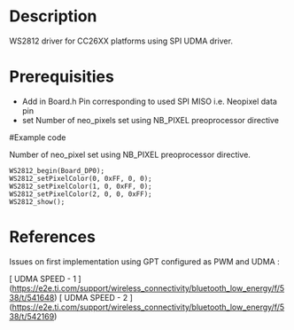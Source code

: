 # Description
WS2812 driver for CC26XX platforms using SPI UDMA driver.

# Prerequisities

* Add in Board.h Pin corresponding to used SPI MISO i.e. Neopixel data pin
* set Number of neo_pixels set using NB_PIXEL preoprocessor directive

#Example code

Number of neo_pixel set using NB_PIXEL preoprocessor directive.

    WS2812_begin(Board_DP0);
    WS2812_setPixelColor(0, 0xFF, 0, 0);
    WS2812_setPixelColor(1, 0, 0xFF, 0);
    WS2812_setPixelColor(2, 0, 0, 0xFF);
    WS2812_show();
    
# References

Issues on first implementation using GPT configured as PWM and UDMA :

[ UDMA SPEED - 1 ] (https://e2e.ti.com/support/wireless_connectivity/bluetooth_low_energy/f/538/t/541648)
[ UDMA SPEED - 2 ] (https://e2e.ti.com/support/wireless_connectivity/bluetooth_low_energy/f/538/t/542169)